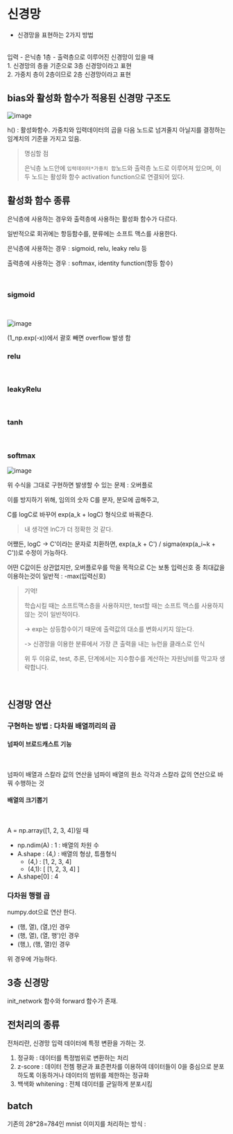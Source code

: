 # 신경망

- 신경망을 표현하는 2가지 방법
<br>
입력 - 은닉층 1층 - 출력층으로 이루어진 신경망이 있을 때 <br>
1. 신경망의 층을 기준으로 3층 신경망이라고 표현<br>
2. 가중치 층이 2층이므로 2층 신경망이라고 표현

<br>

## bias와 활성화 함수가 적용된 신경망 구조도

![image](https://user-images.githubusercontent.com/80737049/176901108-74dd8ed7-9996-45f3-8958-65c4d56cf637.png)

h() : 활성화함수. 가중치와 입력데이터의 곱을 다음 노드로 넘겨줄지 아닐지를 결정하는 임계치의 기준을 가지고 있음.

> 명심할 점
> 
> 은닉층 노드안에 `입력데이터*가중치 합`노드와 출력층 노드로 이루어져 있으며, 이 두 노드는 활성화 함수 activation function으로 연결되어 있다.
> 

## 활성화 함수 종류

은닉층에 사용하는 경우와 출력층에 사용하는 활성화 함수가 다르다.

일반적으로 회귀에는 항등함수를, 분류에는 소프트 맥스를 사용한다.

은닉층에 사용하는 경우 : sigmoid, relu, leaky relu 등

출력층에 사용하는 경우 : softmax, identity function(항등 함수)

<br>

### sigmoid

<br>

![image](https://user-images.githubusercontent.com/80737049/176901152-89be754e-0a1c-41c4-ab4f-c2ae0d9af2a7.png)

(1_np.exp(-x))에서 괄호 빼면 overflow 발생 함

### relu

<br>

### leakyRelu

<br>

### tanh

<br>

### softmax 

![image](https://user-images.githubusercontent.com/80737049/176914224-c60e87a2-8428-4473-b595-06335c8c712b.png)

위 수식을 그대로 구현하면 발생할 수 있는 문제 : 오버플로

이를 방지하기 위해, 임의의 숫자 C를 분자, 분모에 곱해주고, 

C를 logC로 바꾸어 exp(a_k + logC) 형식으로 바꿔준다.

> 내 생각엔 lnC가 더 정확한 것 같다.

어쨌든, logC -> C'이라는 문자로 치환하면, exp(a_k + C') / sigma(exp(a_i~k + C'))로 수정이 가능하다.

어떤 C값이든 상관없지만, 오버플로우를 막을 목적으로 C는 보통 입력신호 중 최대값을 이용하는것이 일반적 : -max(입력신호)

> 기억!
> 
> 학습시킬 때는 소프트맥스층을 사용하지만,
> test할 때는 소프트 맥스를 사용하지 않는 것이 일반적이다. 
> 
> -> exp는 상등함수이기 때문에 출력값의 대소를 변화시키지 않는다.
> 
> -> 신경망을 이용한 분류에서  가장 큰 출력을 내는 뉴런을 클래스로 인식
> 
> 위 두 이유로, test, 추론, 단계에서는 지수함수를 계산하는 자원낭비를 막고자 생략합니다.

<br>

## 신경망 연산

### 구현하는 방법 : 다차원 배열끼리의 곱

#### 넘파이 브로드캐스트 기능

<br>

넘파이 배열과 스칼라 값의 연산을 넘파이 배열의 원소 각각과 스칼라 값의 연산으로 바꿔 수행하는 것

#### 배열의 크기뽑기

<br>

A = np.array([1, 2, 3, 4])일 때 <br>

- np.ndim(A) : 1 : 배열의 차원 수
- A.shape : (4,) : 배열의 형상, 튜플형식
  - (4,) : [1, 2, 3, 4]
  - (4,1): [ [1, 2, 3, 4] ]
- A.shape[0] : 4

### 다차원 행렬 곱

numpy.dot으료 연산 한다.
- (행, 열), (열,)인 경우
- (행, 열), (열, 행')인 경우
- (행,), (행, 열)인 경우

위 경우에 가능하다.

## 3층 신경망

init_network 함수와 forward 함수가 존재.

## 전처리의 종류

전처리란, 신경망 입력 데이터에 특정 변환을 가하는 것.

1. 정규화 : 데이터를 특정범위로 변환하는 처리
2. z-score : 데이터 전쳄 평균과 표준편차를 이용하여 데이터들이 0을 중심으로 분포하도록 이동하거나 데이터의 범위를 제한하는 정규화
3. 백색화 whitening : 전체 데이터를 균일하게 분포시킴


## batch
기존의 28*28=784인 mnist 이미지를 처리하는 방식 : 
